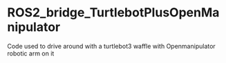 # ROS2_bridge_TurtlebotPlusOpenManipulator
Code used to drive around with a turtlebot3 waffle with Openmanipulator robotic arm on it
